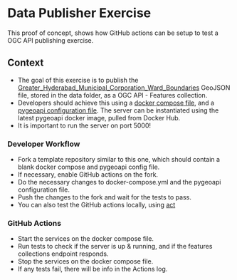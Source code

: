 # Data Publisher Exercise

This proof of concept, shows how GitHub actions can be setup to test a OGC API publishing exercise.

## Context

* The goal of this exercise is to publish the [Greater_Hyderabad_Municipal_Corporation_Ward_Boundaries](./data/greater_hyderabad_municipal_corporation_ward_Boundaries.geojson) GeoJSON file, stored in the data folder, as a OGC API - Features collection.
* Developers should achieve this using a [docker compose file](./docker-compose.yml), and a [pygeoapi configuration file](./pygeoapi.config.yml). The server can be instantiated using the latest pygeoapi docker image, pulled from Docker Hub.
* It is important to run the server on port 5000!

### Developer Workflow

* Fork a template repository similar to this one, which should contain a blank docker compose and pygeoapi config file.
* If necessary, enable GitHub actions on the fork.
* Do the necessary changes to docker-compose.yml and the pygeoapi configuration file.
* Push the changes to the fork and wait for the tests to pass.
* You can also test the GitHub actions locally, using [act](https://github.com/nektos/act)

### GitHub Actions

* Start the services on the docker compose file.
* Run tests to check if the server is up & running, and if the features collections endpoint responds.
* Stop the services on the docker compose file.
* If any tests fail, there will be info in the Actions log.
